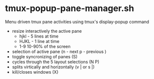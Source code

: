 # tmux-popup-pane-manager.sh
Menu driven tmux pane activities using tmux's display-popup command
 - resize interactively the active pane
    - hjkl - 5 lines at time
    - HJKL - 1 line at time
    - 1-9 10-90% of the screen
 - selection of active pane (n - next p - previous )
 - toggle syncronizing of panes (S)
 - cycles through the 5 layout selections (N P)
 - splits virtically and horizontally (v | or s |)
 - kill/closes windows (X)
